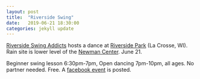 ```yaml
---
layout: post
title:  "Riverside Swing"
date:   2019-06-21 18:30:00
categories: jekyll update
---
```


<div class="entry-content">
  <p><a href="https://www.facebook.com/groups/riversideswingaddicts/">Riverside Swing Addicts</a> 
  hosts a dance at <a href="https://www.google.com/maps/@43.8126927,-91.2558599,18z">Riverside Park</a> (La Crosse, WI). 
  Rain site is lower level of the <a href="https://www.google.com/maps/@43.8122895,-91.2293317,18.67z">Newman Center</a>. June 21.</p>
<p>Beginner swing lesson 6:30pm-7pm, Open dancing 7pm-10pm, all ages. No partner needed. Free. 
A <a href="https://www.facebook.com/events/1344234665724449">facebook event</a> is posted.</p>
</div>
